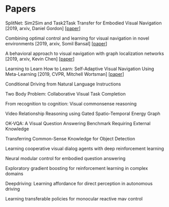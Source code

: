 # Papers

SplitNet: Sim2Sim and Task2Task Transfer for Embodied Visual Navigation \[2019, arxiv, Daniel Gordon\] \[[paper](https://arxiv.org/pdf/1905.07512.pdf)\]

Combining optimal control and learning for visual navigation in novel environments \[2019, arxiv, Somil Bansal\] \[[paper](https://arxiv.org/pdf/1903.02531.pdf)\]

A behavioral approach to visual navigation with graph localization networks \[2019, arxiv, Kevin Chen\] \[[paper](https://arxiv.org/pdf/1903.00445.pdf)\]

Learning to Learn How to Learn: Self-Adaptive Visual Navigation Using Meta-Learning \[2019, CVPR, Mitchell Wortsman\] \[[paper](http://openaccess.thecvf.com/content_CVPR_2019/papers/Wortsman_Learning_to_Learn_How_to_Learn_Self-Adaptive_Visual_Navigation_Using_CVPR_2019_paper.pdf)\]

Conditional Driving from Natural Language Instructions

Two Body Problem: Collaborative Visual Task Completion

From recognition to cognition: Visual commonsense reasoning

Video Relationship Reasoning using Gated Spatio-Temporal Energy Graph

OK-VQA: A Visual Question Answering Benchmark Requiring External Knowledge

Transferring Common-Sense Knowledge for Object Detection

Learning cooperative visual dialog agents with deep reinforcement learning

Neural modular control for embodied question answering

Exploratory gradient boosting for reinforcement learning in complex domains

Deepdriving: Learning affordance for direct perception in autonomous driving

Learning transferable policies for monocular reactive mav control

